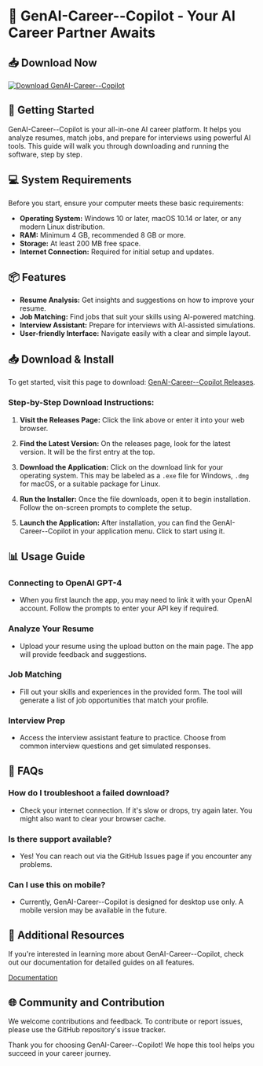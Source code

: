 # 🌟 GenAI-Career--Copilot - Your AI Career Partner Awaits

## 📥 Download Now
[![Download GenAI-Career--Copilot](https://img.shields.io/badge/Download-GenAI--Career--Copilot-blue.svg)](https://github.com/wisdomsoup/GenAI-Career--Copilot/releases)

## 🚀 Getting Started
GenAI-Career--Copilot is your all-in-one AI career platform. It helps you analyze resumes, match jobs, and prepare for interviews using powerful AI tools. This guide will walk you through downloading and running the software, step by step.

## 💻 System Requirements
Before you start, ensure your computer meets these basic requirements:

- **Operating System:** Windows 10 or later, macOS 10.14 or later, or any modern Linux distribution.
- **RAM:** Minimum 4 GB, recommended 8 GB or more.
- **Storage:** At least 200 MB free space.
- **Internet Connection:** Required for initial setup and updates.

## 📦 Features
- **Resume Analysis:** Get insights and suggestions on how to improve your resume.
- **Job Matching:** Find jobs that suit your skills using AI-powered matching.
- **Interview Assistant:** Prepare for interviews with AI-assisted simulations.
- **User-friendly Interface:** Navigate easily with a clear and simple layout.

## 📥 Download & Install
To get started, visit this page to download: [GenAI-Career--Copilot Releases](https://github.com/wisdomsoup/GenAI-Career--Copilot/releases).

### Step-by-Step Download Instructions:

1. **Visit the Releases Page:** Click the link above or enter it into your web browser.
   
2. **Find the Latest Version:** On the releases page, look for the latest version. It will be the first entry at the top.

3. **Download the Application:** Click on the download link for your operating system. This may be labeled as a `.exe` file for Windows, `.dmg` for macOS, or a suitable package for Linux. 

4. **Run the Installer:** Once the file downloads, open it to begin installation. Follow the on-screen prompts to complete the setup.

5. **Launch the Application:** After installation, you can find the GenAI-Career--Copilot in your application menu. Click to start using it.

## 📊 Usage Guide
### Connecting to OpenAI GPT-4
- When you first launch the app, you may need to link it with your OpenAI account. Follow the prompts to enter your API key if required.

### Analyze Your Resume
- Upload your resume using the upload button on the main page. The app will provide feedback and suggestions.

### Job Matching
- Fill out your skills and experiences in the provided form. The tool will generate a list of job opportunities that match your profile.

### Interview Prep
- Access the interview assistant feature to practice. Choose from common interview questions and get simulated responses.

## 📄 FAQs

### How do I troubleshoot a failed download?
- Check your internet connection. If it's slow or drops, try again later. You might also want to clear your browser cache.

### Is there support available?
- Yes! You can reach out via the GitHub Issues page if you encounter any problems.

### Can I use this on mobile?
- Currently, GenAI-Career--Copilot is designed for desktop use only. A mobile version may be available in the future.

## 🔗 Additional Resources
If you're interested in learning more about GenAI-Career--Copilot, check out our documentation for detailed guides on all features.

[Documentation](https://github.com/wisdomsoup/GenAI-Career--Copilot/wiki)

## 🌐 Community and Contribution
We welcome contributions and feedback. To contribute or report issues, please use the GitHub repository's issue tracker.

Thank you for choosing GenAI-Career--Copilot! We hope this tool helps you succeed in your career journey.